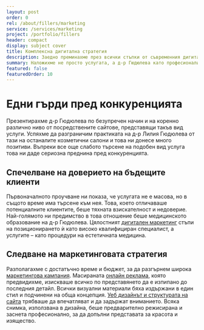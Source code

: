 ```yaml
---
layout: post
order: 0
rel: /about/fillers/marketing
service: /services/marketing
project: /portfolio/fillers
header: compact
display: subject cover
title: Комплексна дигитална стратегия
description: Заедно преминахме през всички стъпки от съвременния дигитален маркетинг-създаването на уеб сайт, засенемането на снимките и маркетинг планирането
summary: Наложихме не просто услугата, а д-р Гюдюлева като професионалист и изградихме доверие към нея и нейната работа.
featured: false
featuredOrder: 10
---
```

# Едни гърди пред конкуренцията
 Презентирахме д-р Гюдюлева по безупречен начин и на коренно различно ниво от посредствените сайтове, представящи такъв вид услуги. Успяхме да разграничим практиката на д-р Лилия Гюдюлева от тази на останалите козметични салони и това ни донесе много позитиви. Въпреки все още слабото търсене на подобен вид услуга това ни даде сериозна преднина пред конкуренцията.

## Спечелване на доверието на бъдещите клиенти
Първоначалното проучване ни показа, че услугата не е масова, но в същото време има търсене към нея. Това, което отличаваше потенциалните клиентите, беше тяхната взискателност и недоверие. Най-голямото ни предимство в това отношение беше медицинското образование на д-р Гюдюлева. Цялостният [дигитален маркетинг](./../../маркетинг/маркетинг-стратегия.html) стъпи на позиционирането ѝ като високо квалифициран специалист, а услугите – като процедури на естетичната медицина.

## Следване на маркетинговата стратегия
Разполагахме с достатъчно време и бюджет, за да разгърнем широка [маркетингова кампания](./../../маркетинг/маркетинг-стратегия.html). Масираната [онлайн реклама](./../../маркетинг/реклама.html), която предвидихме, изискваше всичко по представянето да е изпипано до последния детайл. Всички визуални материали бяха издържани в един стил и подчинени на обща концепция. [Уеб дизайнът и структурата на сайта](./../../маркетинг/уеб-дизайн.html) трябваше да впечатляват и да задържат вниманието. Всяка снимка, използвана в дизайна, беше предварително режисирана и заснета професионално, за да допълни представата за красота и изящество.